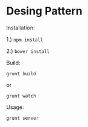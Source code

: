 Desing Pattern
===========

Installation:

1.) ```npm install```

2.) ```bower install```

Build:

```grunt build```

or 

```grunt watch```

Usage:

```grunt server```

